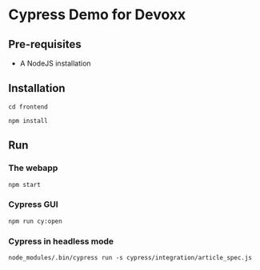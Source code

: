 # Cypress Demo for Devoxx

## Pre-requisites

 - A NodeJS installation
 
## Installation

```cd frontend```

```npm install```

## Run

### The webapp

```npm start```

### Cypress GUI

```npm run cy:open```

### Cypress in headless mode

```node_modules/.bin/cypress run -s cypress/integration/article_spec.js```



